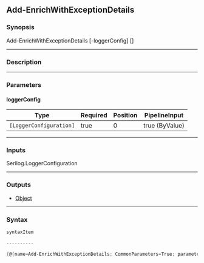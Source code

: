 Add-EnrichWithExceptionDetails
------------------------------

### Synopsis

Add-EnrichWithExceptionDetails [-loggerConfig] <LoggerConfiguration> [<CommonParameters>]

---

### Description

---

### Parameters
#### **loggerConfig**

|Type                   |Required|Position|PipelineInput |
|-----------------------|--------|--------|--------------|
|`[LoggerConfiguration]`|true    |0       |true (ByValue)|

---

### Inputs
Serilog.LoggerConfiguration

---

### Outputs
* [Object](https://learn.microsoft.com/en-us/dotnet/api/System.Object)

---

### Syntax
```PowerShell
syntaxItem
```
```PowerShell
----------
```
```PowerShell
{@{name=Add-EnrichWithExceptionDetails; CommonParameters=True; parameter=System.Object[]}}
```
